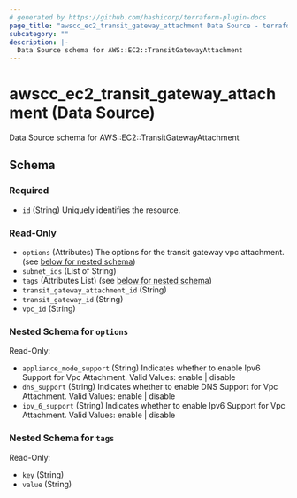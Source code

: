 ```yaml
---
# generated by https://github.com/hashicorp/terraform-plugin-docs
page_title: "awscc_ec2_transit_gateway_attachment Data Source - terraform-provider-awscc"
subcategory: ""
description: |-
  Data Source schema for AWS::EC2::TransitGatewayAttachment
---
```


# awscc_ec2_transit_gateway_attachment (Data Source)

Data Source schema for AWS::EC2::TransitGatewayAttachment



<!-- schema generated by tfplugindocs -->
## Schema

### Required

- `id` (String) Uniquely identifies the resource.

### Read-Only

- `options` (Attributes) The options for the transit gateway vpc attachment. (see [below for nested schema](#nestedatt--options))
- `subnet_ids` (List of String)
- `tags` (Attributes List) (see [below for nested schema](#nestedatt--tags))
- `transit_gateway_attachment_id` (String)
- `transit_gateway_id` (String)
- `vpc_id` (String)

<a id="nestedatt--options"></a>
### Nested Schema for `options`

Read-Only:

- `appliance_mode_support` (String) Indicates whether to enable Ipv6 Support for Vpc Attachment. Valid Values: enable | disable
- `dns_support` (String) Indicates whether to enable DNS Support for Vpc Attachment. Valid Values: enable | disable
- `ipv_6_support` (String) Indicates whether to enable Ipv6 Support for Vpc Attachment. Valid Values: enable | disable


<a id="nestedatt--tags"></a>
### Nested Schema for `tags`

Read-Only:

- `key` (String)
- `value` (String)

